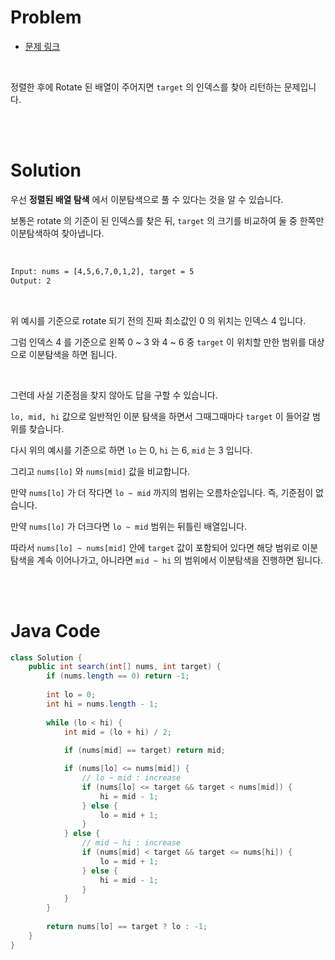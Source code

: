 # Problem

- [문제 링크](https://leetcode.com/problems/search-in-rotated-sorted-array/)

<br>

정렬한 후에 Rotate 된 배열이 주어지면 `target` 의 인덱스를 찾아 리턴하는 문제입니다.

<br><br>

# Solution

우선 __정렬된 배열 탐색__ 에서 이분탐색으로 풀 수 있다는 것을 알 수 있습니다.

보통은 rotate 의 기준이 된 인덱스를 찾은 뒤, `target` 의 크기를 비교하여 둘 중 한쪽만 이분탐색하여 찾아냅니다.

<br>

```html
Input: nums = [4,5,6,7,0,1,2], target = 5
Output: 2
```

<br>

위 예시를 기준으로 rotate 되기 전의 진짜 최소값인 0 의 위치는 인덱스 4 입니다.

그럼 인덱스 4 를 기준으로 왼쪽 0 ~ 3 와 4 ~ 6 중 `target` 이 위치할 만한 범위를 대상으로 이분탐색을 하면 됩니다.

<br>

그런데 사실 기준점을 찾지 않아도 답을 구할 수 있습니다.

`lo, mid, hi` 값으로 일반적인 이분 탐색을 하면서 그때그때마다 `target` 이 들어갈 범위를 찾습니다.

다시 위의 예시를 기준으로 하면 `lo` 는 0, `hi` 는 6, `mid` 는 3 입니다.

그리고 `nums[lo]` 와 `nums[mid]` 값을 비교합니다.

만약 `nums[lo]` 가 더 작다면 `lo ~ mid` 까지의 범위는 오름차순입니다. 즉, 기준점이 없습니다.

만약 `nums[lo]` 가 더크다면 `lo ~ mid` 범위는 뒤틀린 배열입니다.

따라서 `nums[lo] ~ nums[mid]` 안에 `target` 값이 포함되어 있다면 해당 범위로 이분탐색을 계속 이어나가고, 아니라면 `mid ~ hi` 의 범위에서 이분탐색을 진행하면 됩니다.

<br><br>

# Java Code

```java
class Solution {
    public int search(int[] nums, int target) {
        if (nums.length == 0) return -1;
        
        int lo = 0;
        int hi = nums.length - 1;
        
        while (lo < hi) {
            int mid = (lo + hi) / 2;
            
            if (nums[mid] == target) return mid;

            if (nums[lo] <= nums[mid]) {
                // lo ~ mid : increase
                if (nums[lo] <= target && target < nums[mid]) {
                    hi = mid - 1;
                } else {
                    lo = mid + 1;
                }
            } else {
                // mid ~ hi : increase
                if (nums[mid] < target && target <= nums[hi]) {
                    lo = mid + 1;
                } else {
                    hi = mid - 1;
                }
            }
        }
        
        return nums[lo] == target ? lo : -1;
    }
}
```